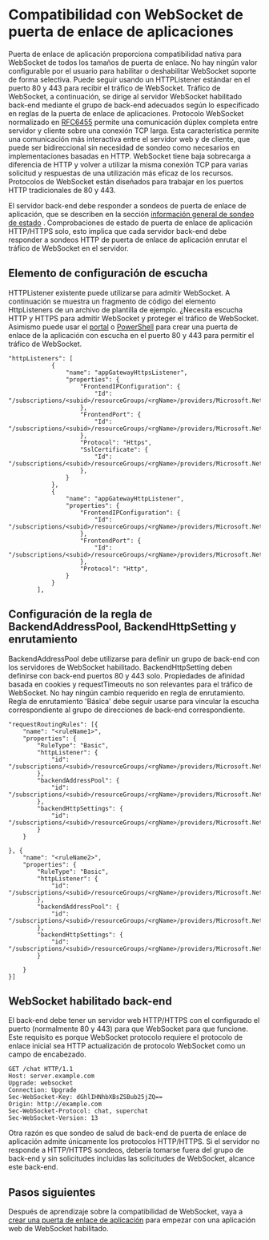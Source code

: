 <properties
   pageTitle="Soporte de aplicaciones de puerta de enlace WebSocket | Microsoft Azure"
   description="Esta página proporciona una descripción general de la aplicación WebSocket de puerta de enlace del soporte técnico."
   documentationCenter="na"
   services="application-gateway"
   authors="amsriva"
   manager="rossort"
   editor="amsriva"/>
<tags
   ms.service="application-gateway"
   ms.devlang="na"
   ms.topic="article"
   ms.tgt_pltfrm="na"
   ms.workload="infrastructure-services"
   ms.date="09/16/2016"
   ms.author="amsriva"/>

# <a name="application-gateway-websocket-support"></a>Compatibilidad con WebSocket de puerta de enlace de aplicaciones

Puerta de enlace de aplicación proporciona compatibilidad nativa para WebSocket de todos los tamaños de puerta de enlace. No hay ningún valor configurable por el usuario para habilitar o deshabilitar WebSocket soporte de forma selectiva. Puede seguir usando un HTTPListener estándar en el puerto 80 y 443 para recibir el tráfico de WebSocket. Tráfico de WebSocket, a continuación, se dirige al servidor WebSocket habilitado back-end mediante el grupo de back-end adecuados según lo especificado en reglas de la puerta de enlace de aplicaciones. Protocolo WebSocket normalizado en [RFC6455](https://tools.ietf.org/html/rfc6455) permite una comunicación dúplex completa entre servidor y cliente sobre una conexión TCP larga. Esta característica permite una comunicación más interactiva entre el servidor web y de cliente, que puede ser bidireccional sin necesidad de sondeo como necesarios en implementaciones basadas en HTTP.  WebSocket tiene baja sobrecarga a diferencia de HTTP y volver a utilizar la misma conexión TCP para varias solicitud y respuestas de una utilización más eficaz de los recursos. Protocolos de WebSocket están diseñados para trabajar en los puertos HTTP tradicionales de 80 y 443.

El servidor back-end debe responder a sondeos de puerta de enlace de aplicación, que se describen en la sección [información general de sondeo de estado](application-gateway-probe-overview.md) . Comprobaciones de estado de puerta de enlace de aplicación HTTP/HTTPS solo, esto implica que cada servidor back-end debe responder a sondeos HTTP de puerta de enlace de aplicación enrutar el tráfico de WebSocket en el servidor.

## <a name="listener-configuration-element"></a>Elemento de configuración de escucha

HTTPListener existente puede utilizarse para admitir WebSocket. A continuación se muestra un fragmento de código del elemento HttpListeners de un archivo de plantilla de ejemplo. ¿Necesita escucha HTTP y HTTPS para admitir WebSocket y proteger el tráfico de WebSocket. Asimismo puede usar el [portal](application-gateway-create-gateway-portal.md) o [PowerShell](application-gateway-create-gateway-arm.md) para crear una puerta de enlace de la aplicación con escucha en el puerto 80 y 443 para permitir el tráfico de WebSocket.


    "httpListeners": [
                {
                    "name": "appGatewayHttpsListener",
                    "properties": {
                        "FrontendIPConfiguration": {
                            "Id": "/subscriptions/<subid>/resourceGroups/<rgName>/providers/Microsoft.Network/applicationGateways/applicationGateway1/frontendIPConfigurations/DefaultFrontendPublicIP"
                        },
                        "FrontendPort": {
                            "Id": "/subscriptions/<subid>/resourceGroups/<rgName>/providers/Microsoft.Network/applicationGateways/applicationGateway1/frontendPorts/appGatewayFrontendPort443'"
                        },
                        "Protocol": "Https",
                        "SslCertificate": {
                            "Id": "/subscriptions/<subid>/resourceGroups/<rgName>/providers/Microsoft.Network/applicationGateways/applicationGateway1/sslCertificates/appGatewaySslCert1'"
                        },
                    }
                },
                {
                    "name": "appGatewayHttpListener",
                    "properties": {
                        "FrontendIPConfiguration": {
                            "Id": "/subscriptions/<subid>/resourceGroups/<rgName>/providers/Microsoft.Network/applicationGateways/applicationGateway1/frontendIPConfigurations/appGatewayFrontendIP'"
                        },
                        "FrontendPort": {
                            "Id": "/subscriptions/<subid>/resourceGroups/<rgName>/providers/Microsoft.Network/applicationGateways/applicationGateway1/frontendPorts/appGatewayFrontendPort80'"
                        },
                        "Protocol": "Http",
                    }
                }
            ],

## <a name="backendaddresspool-backendhttpsetting-and-routing-rule-configuration"></a>Configuración de la regla de BackendAddressPool, BackendHttpSetting y enrutamiento

BackendAddressPool debe utilizarse para definir un grupo de back-end con los servidores de WebSocket habilitado. BackendHttpSetting deben definirse con back-end puertos 80 y 443 solo. Propiedades de afinidad basada en cookies y requestTimeouts no son relevantes para el tráfico de WebSocket. No hay ningún cambio requerido en regla de enrutamiento. Regla de enrutamiento 'Básica' debe seguir usarse para vincular la escucha correspondiente al grupo de direcciones de back-end correspondiente. 

    "requestRoutingRules": [{
        "name": "<ruleName1>",
        "properties": {
            "RuleType": "Basic",
            "httpListener": {
                "id": "/subscriptions/<subid>/resourceGroups/<rgName>/providers/Microsoft.Network/applicationGateways/applicationGateway1/httpListeners/appGatewayHttpsListener')]"
            },
            "backendAddressPool": {
                "id": "/subscriptions/<subid>/resourceGroups/<rgName>/providers/Microsoft.Network/applicationGateways/applicationGateway1/backendAddressPools/ContosoServerPool')]"
            },
            "backendHttpSettings": {
                "id": "/subscriptions/<subid>/resourceGroups/<rgName>/providers/Microsoft.Network/applicationGateways/applicationGateway1/backendHttpSettingsCollection/appGatewayBackendHttpSettings')]"
            }
        }

    }, {
        "name": "<ruleName2>",
        "properties": {
            "RuleType": "Basic",
            "httpListener": {
                "id": "/subscriptions/<subid>/resourceGroups/<rgName>/providers/Microsoft.Network/applicationGateways/applicationGateway1/httpListeners/appGatewayHttpListener')]"
            },
            "backendAddressPool": {
                "id": "/subscriptions/<subid>/resourceGroups/<rgName>/providers/Microsoft.Network/applicationGateways/applicationGateway1/backendAddressPools/ContosoServerPool')]"
            },
            "backendHttpSettings": {
                "id": "/subscriptions/<subid>/resourceGroups/<rgName>/providers/Microsoft.Network/applicationGateways/applicationGateway1/backendHttpSettingsCollection/appGatewayBackendHttpSettings')]"
            }

        }
    }]

## <a name="websocket-enabled-backend"></a>WebSocket habilitado back-end

El back-end debe tener un servidor web HTTP/HTTPS con el configurado el puerto (normalmente 80 y 443) para que WebSocket para que funcione. Este requisito es porque WebSocket protocolo requiere el protocolo de enlace inicial sea HTTP actualización de protocolo WebSocket como un campo de encabezado.

    GET /chat HTTP/1.1
    Host: server.example.com
    Upgrade: websocket
    Connection: Upgrade
    Sec-WebSocket-Key: dGhlIHNhbXBsZSBub25jZQ==
    Origin: http://example.com
    Sec-WebSocket-Protocol: chat, superchat
    Sec-WebSocket-Version: 13

Otra razón es que sondeo de salud de back-end de puerta de enlace de aplicación admite únicamente los protocolos HTTP/HTTPS. Si el servidor no responde a HTTP/HTTPS sondeos, debería tomarse fuera del grupo de back-end y sin solicitudes incluidas las solicitudes de WebSocket, alcance este back-end.

## <a name="next-steps"></a>Pasos siguientes

Después de aprendizaje sobre la compatibilidad de WebSocket, vaya a [crear una puerta de enlace de aplicación](application-gateway-create-gateway.md) para empezar con una aplicación web de WebSocket habilitado.
